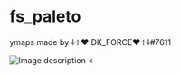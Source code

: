 # fs_paleto
ymaps made by ⸸♱♥IDK_FORCE♥♱⸸#7611

![Image description](https://cdn.discordapp.com/attachments/913606106553663508/969024562836672582/unknown.png)
<
